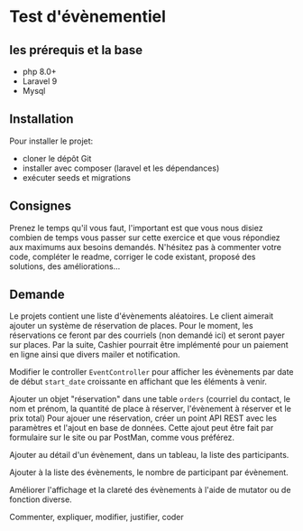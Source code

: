 # Test d'évènementiel

## les prérequis et la base

- php 8.0+
- Laravel 9
- Mysql

## Installation

Pour installer le projet:

- cloner le dépôt Git
- installer avec composer (laravel et les dépendances)
- exécuter seeds et migrations

## Consignes

Prenez le temps qu'il vous faut, l'important est que vous nous disiez combien de temps vous passer sur cette exercice et que vous répondiez aux maximums aux besoins demandés. N'hésitez pas à commenter votre code, compléter le readme, corriger le code existant, proposé des solutions, des améliorations...

## Demande

Le projets contient une liste d'évènements aléatoires. Le client aimerait ajouter un système de réservation de places. Pour le moment, les réservations ce feront par des courriels (non demandé ici) et seront payer sur places. Par la suite, Cashier pourrait être implémenté pour un paiement en ligne ainsi que divers mailer et notification.

Modifier le controller `EventController` pour afficher les évènements par date de début `start_date` croissante en affichant que les éléments à venir.

Ajouter un objet "réservation" dans une table `orders` (courriel du contact, le nom et prénom, la quantité de place à réserver, l'évènement à réserver et le prix total)
Pour ajouer une réservation, créer un point API REST avec les paramètres et l'ajout en base de données. Cette ajout peut être fait par formulaire sur le site ou par PostMan, comme vous préférez.

Ajouter au détail d'un évènement, dans un tableau, la liste des participants.

Ajouter à la liste des évènements, le nombre de participant par évènement.

Améliorer l'affichage et la clareté des évènements à l'aide de mutator ou de fonction diverse.

Commenter, expliquer, modifier, justifier, coder

